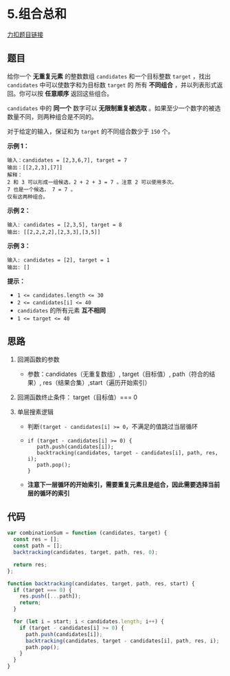 # 5.组合总和

[力扣题目链接](https://leetcode.cn/problems/combination-sum/)

## 题目

给你一个 **无重复元素** 的整数数组 `candidates` 和一个目标整数 `target` ，找出 `candidates` 中可以使数字和为目标数 `target` 的 所有 **不同组合** ，并以列表形式返回。你可以按 **任意顺序** 返回这些组合。

`candidates` 中的 **同一个** 数字可以 **无限制重复被选取** 。如果至少一个数字的被选数量不同，则两种组合是不同的。 

对于给定的输入，保证和为 `target` 的不同组合数少于 `150` 个。

 

**示例 1：**

```
输入：candidates = [2,3,6,7], target = 7
输出：[[2,2,3],[7]]
解释：
2 和 3 可以形成一组候选，2 + 2 + 3 = 7 。注意 2 可以使用多次。
7 也是一个候选， 7 = 7 。
仅有这两种组合。
```

**示例 2：**

```
输入: candidates = [2,3,5], target = 8
输出: [[2,2,2,2],[2,3,3],[3,5]]
```

**示例 3：**

```
输入: candidates = [2], target = 1
输出: []
```

 

**提示：**

- `1 <= candidates.length <= 30`
- `2 <= candidates[i] <= 40`
- `candidates` 的所有元素 **互不相同**
- `1 <= target <= 40`

## 思路

1. 回溯函数的参数

   - 参数：candidates（无重复数组）, target（目标值）, path（符合的结果）, res（结果合集）,start（遍历开始索引） 

2. 回溯函数终止条件： target（目标值）=== 0

3. 单层搜素逻辑

   - 判断`(target - candidates[i] >= 0`，不满足的值跳过当层循环

   - ~~~
     if (target - candidates[i] >= 0) {
        path.push(candidates[i]);
        backtracking(candidates, target - candidates[i], path, res, i);
        path.pop();
     }
     ~~~

   - **注意下一层循环的开始索引，需要重复元素且是组合，因此需要选择当前层的循环的索引**

## 代码

~~~js
var combinationSum = function (candidates, target) {
  const res = [];
  const path = [];
  backtracking(candidates, target, path, res, 0);

  return res;
};

function backtracking(candidates, target, path, res, start) {
  if (target === 0) {
    res.push([...path]);
    return;
  }

  for (let i = start; i < candidates.length; i++) {
    if (target - candidates[i] >= 0) {
      path.push(candidates[i]);
      backtracking(candidates, target - candidates[i], path, res, i);
      path.pop();
    }
  }
}
~~~

